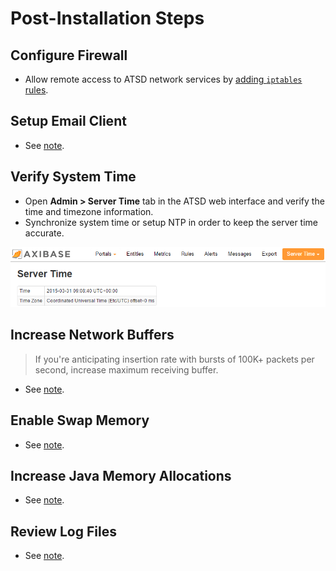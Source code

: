 # Post-Installation Steps

## Configure Firewall

* Allow remote access to ATSD network services by [adding `iptables` rules](firewall.md).

## Setup Email Client

* See [note](../administration/setting-up-email-client.md).

## Verify System Time

* Open **Admin > Server Time** tab in the ATSD web interface and verify the
time and timezone information.
* Synchronize system time or setup NTP in order to keep the server time accurate.

![Server\_time](images/Server_time.png)

## Increase Network Buffers

> If you're anticipating insertion rate with bursts of 100K+ packets per second, 
increase maximum receiving buffer.

* See [note](../administration/networking-settings.md).

## Enable Swap Memory

* See [note](../administration/enabling-swap-space.md).

## Increase Java Memory Allocations

* See [note](../administration/allocating-memory.md).

## Review Log Files

* See [note](../administration/logging.md).
